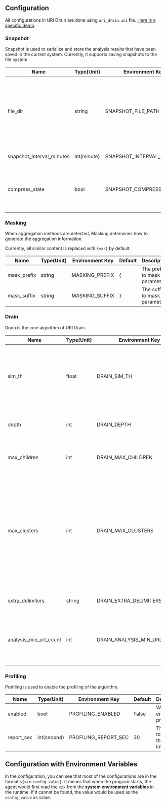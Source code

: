 ## Configuration

All configurations in URI Drain are done using `uri_drain.ini` file. [Here is a specific demo](../servers/simple/uri_drain.ini).

### Snapshot

Snapshot is used to serialize and store the analysis results that have been saved in the current system. 
Currently, it supports saving snapshots to the file system.

| Name                      | Type(Unit)  | Environment Key           | Default | Description                                                                               |
|---------------------------|-------------|---------------------------|---------|-------------------------------------------------------------------------------------------|
| file_dir                  | string      | SNAPSHOT_FILE_PATH        | /tmp/   | The directory to save the snapshot, the persistent would disable when the value is empty. |
| snapshot_interval_minutes | int(minute) | SNAPSHOT_INTERVAL_MINUTES | 10      | The interval to save the snapshot.                                                        |
| compress_state            | bool        | SNAPSHOT_COMPRESS_STATE   | True    | Whether to compress the snapshot through zlib with base64.                                |

### Masking

When aggregation methods are detected, Masking determines how to generate the aggregation information.

Currently, all similar content is replaced with `{var}` by default.

| Name        | Type(Unit) | Environment Key | Default | Description                       |
|-------------|------------|-----------------|---------|-----------------------------------|
| mask_prefix | string     | MASKING_PREFIX  | {       | The prefix to mask the parameter. |
| mask_suffix | string     | MASKING_SUFFIX  | }       | The suffix to mask the parameter. |

### Drain

Drain is the core algorithm of URI Drain. 

| Name                   | Type(Unit) | Environment Key              | Default | Description                                                                                                                                                          |
|------------------------|------------|------------------------------|---------|----------------------------------------------------------------------------------------------------------------------------------------------------------------------|
| sim_th                 | float      | DRAIN_SIM_TH                 | 0.4     | The similarity threshold to decide if a new sequence should be merged into an existing cluster.                                                                      |
| depth                  | int        | DRAIN_DEPTH                  | 4       | Max depth levels of pattern. Minimum is 2.                                                                                                                           |
| max_children           | int        | DRAIN_MAX_CHILDREN           | 100     | Max number of children of an internal node.                                                                                                                          |
| max_clusters           | int        | DRAIN_MAX_CLUSTERS           | 1024    | Max number of tracked clusters (unlimited by default). When this number is reached, model starts replacing old clusters with a new ones according to the LRU policy. |
| extra_delimiters       | string     | DRAIN_EXTRA_DELIMITERS       | \["/"\] | The extra delimiters to split the sequence.                                                                                                                          |
| analysis_min_url_count | int        | DRAIN_ANALYSIS_MIN_URL_COUNT | 20      | The minimum number of unique URLs(each service) to trigger the analysis.                                                                                             |

### Profiling

Profiling is used to enable the profiling of the algorithm.

| Name       | Type(Unit)  | Environment Key      | Default | Description                                       |
|------------|-------------|----------------------|---------|---------------------------------------------------|
| enabled    | bool        | PROFILING_ENABLED    | False   | Whether to enable the profiling.                  |
| report_sec | int(second) | PROFILING_REPORT_SEC | 30      | The interval to report the profiling information. |

## Configuration with Environment Variables

In the configuration, you can see that most of the configurations are in the format `${xxx:config_value}`.
It means that when the program starts, the agent would first read the `xxx` from the **system environment variables** in the runtime.
If it cannot be found, the value would be used as the `config_value` as value.
